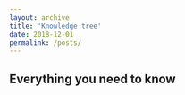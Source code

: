 ```yaml
---
layout: archive
title: 'Knowledge tree'
date: 2018-12-01
permalink: /posts/
---
```


## Everything you need to know
